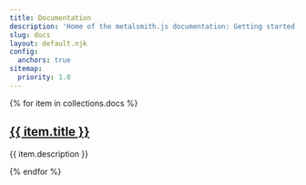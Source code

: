 ```yaml
---
title: Documentation
description: 'Home of the metalsmith.js documentation: Getting started, Usage guide, Writing plugins'
slug: docs
layout: default.njk
config:
  anchors: true
sitemap:
  priority: 1.0
---
```


<section class="Highlight-wrapper">
{% for item in collections.docs %}
<div class="Highlight-item Highlight">
  <div class="Highlight-content">
    <h2 class="Highlight-title"><a href='/{{ item.path | replace("index.njk.md","") }}'>{{ item.title }}</a></h2>
    <p class="Highlight-desc">{{ item.description }}</p>
  </div>
</div>
{% endfor %}
</section>